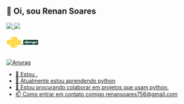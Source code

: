 

 
## 👋 Oi, sou Renan Soares
<div>
 <a href="https://github.com/renandev21">
  <img height="180em" src="https://github-readme-stats.vercel.app/api?username=renandev21&show_icons=true&theme=dracula&include_all_commits=true&count_private=true"/>
  <img height="180em" src="https://github-readme-stats.vercel.app/api/top-langs/?username=renandev21&layout=compact&langs_count=16&theme=dracula"/>
<div>
<div style="display: inline_block"><br>
 <img align="center" alt-"Renan-Py" height="30" width="40" src="https://raw.githubusercontent.com/devicons/devicon/master/icons/python/python-plain.svg">
 <img align="center" alt="Renan-Dj" height="30" width="40" src="https://raw.githubusercontent.com/devicons/devicon/master/icons/django/django-plain.svg">

 
##
 
  
  
![Anurag](https://github-readme-stats.vercel.app/api?username=renandev21&custom-title)
- 👀 Estou .
- 🌱 Atualmente estou aprendendo python
- 💞️ Estou procurando colaborar em projetos que usam python.
- 📫 Como entrar em contato comigo renansoares756@gmail.com
